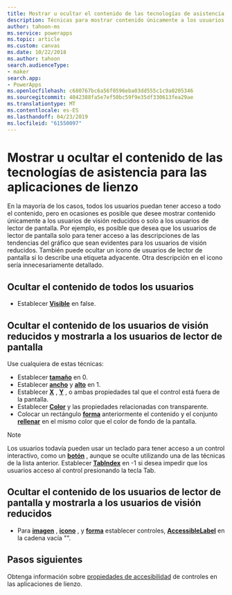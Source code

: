 ```yaml
---
title: Mostrar u ocultar el contenido de las tecnologías de asistencia en las aplicaciones de lienzo | Microsoft Docs
description: Técnicas para mostrar contenido únicamente a los usuarios de visión reducidos o únicamente a los usuarios de lector de pantalla sólo para aplicaciones de lienzo
author: tahoon-ms
ms.service: powerapps
ms.topic: article
ms.custom: canvas
ms.date: 10/22/2018
ms.author: tahoon
search.audienceType:
- maker
search.app:
- PowerApps
ms.openlocfilehash: c680767bc6a56f0596eba03dd555c1c9a0205346
ms.sourcegitcommit: 4042388fa5e7ef50bc59f9e35df330613fea29ae
ms.translationtype: MT
ms.contentlocale: es-ES
ms.lasthandoff: 04/23/2019
ms.locfileid: "61550097"
---
```

# <a name="show-or-hide-content-from-assistive-technologies-for-canvas-apps"></a>Mostrar u ocultar el contenido de las tecnologías de asistencia para las aplicaciones de lienzo

En la mayoría de los casos, todos los usuarios puedan tener acceso a todo el contenido, pero en ocasiones es posible que desee mostrar contenido únicamente a los usuarios de visión reducidos o solo a los usuarios de lector de pantalla. Por ejemplo, es posible que desea que los usuarios de lector de pantalla solo para tener acceso a las descripciones de las tendencias del gráfico que sean evidentes para los usuarios de visión reducidos. También puede ocultar un icono de usuarios de lector de pantalla si lo describe una etiqueta adyacente. Otra descripción en el icono sería innecesariamente detallado.

## <a name="hide-content-from-all-users"></a>Ocultar el contenido de todos los usuarios

* Establecer **[Visible](controls/properties-core.md)** en false.

## <a name="hide-content-from-sighted-users-and-show-it-to-screen-reader-users"></a>Ocultar el contenido de los usuarios de visión reducidos y mostrarla a los usuarios de lector de pantalla

Use cualquiera de estas técnicas:

* Establecer **[tamaño](controls/properties-text.md)** en 0.
* Establecer **[ancho](controls/properties-size-location.md)** y **[alto](controls/properties-size-location.md)** en 1.
* Establecer  **[X](controls/properties-size-location.md)** ,  **[Y](controls/properties-size-location.md)** , o ambas propiedades tal que el control está fuera de la pantalla.
* Establecer **[Color](controls/properties-color-border.md)** y las propiedades relacionadas con transparente.
* Colocar un rectángulo **[forma](controls/control-shapes-icons.md)** anteriormente el contenido y el conjunto **[rellenar](controls/properties-color-border.md)** en el mismo color que el color de fondo de la pantalla.

> [!NOTE]
> Los usuarios todavía pueden usar un teclado para tener acceso a un control interactivo, como un  **[botón](controls/control-button.md)** , aunque se oculte utilizando una de las técnicas de la lista anterior. Establecer **[TabIndex](controls/properties-accessibility.md)** en -1 si desea impedir que los usuarios acceso al control presionando la tecla Tab.

## <a name="hide-content-from-screen-reader-users-and-show-it-to-sighted-users"></a>Ocultar el contenido de los usuarios de lector de pantalla y mostrarla a los usuarios de visión reducidos

* Para  **[imagen](controls/control-image.md)** ,  **[icono](controls/control-shapes-icons.md)** , y **[forma](controls/control-shapes-icons.md)** establecer controles, **[AccessibleLabel](controls/properties-accessibility.md)** en la cadena vacía "".

## <a name="next-steps"></a>Pasos siguientes

Obtenga información sobre [propiedades de accesibilidad](controls/properties-accessibility.md) de controles en las aplicaciones de lienzo.
